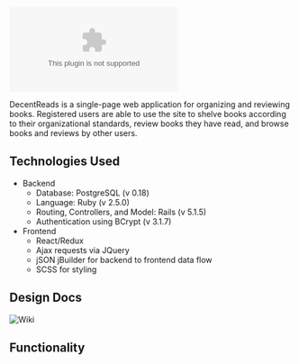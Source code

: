 ![DecentReads](www.decent-reads.herokuapp.com)


DecentReads is a single-page web application for organizing and reviewing books. Registered users are able to use the site to shelve books according to their organizational standards, review books they have read, and browse books and reviews by other users.

## Technologies Used
 * Backend
   * Database: PostgreSQL (v 0.18)
   * Language: Ruby (v 2.5.0)
   * Routing, Controllers, and Model: Rails (v 5.1.5)
   * Authentication using BCrypt (v 3.1.7)
 * Frontend
   * React/Redux
   * Ajax requests via JQuery
   * jSON jBuilder for backend to frontend data flow
   * SCSS for styling

## Design Docs
![Wiki](https://github.com/winstonchan94/decentreads/wiki)
## Functionality
